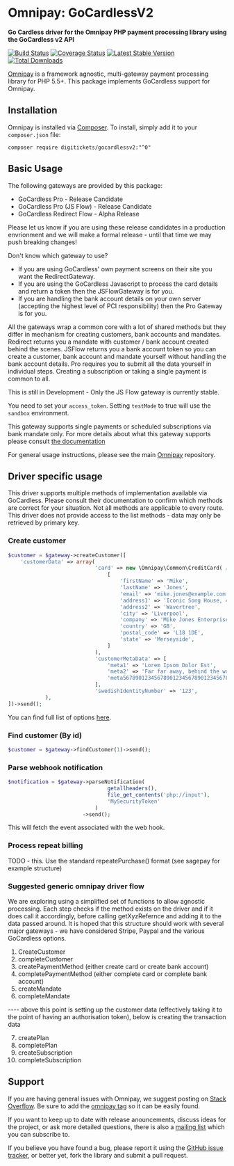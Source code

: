 # Omnipay: GoCardlessV2

**Go Cardless driver for the Omnipay PHP payment processing library using the GoCardless v2 API**

[![Build Status](https://travis-ci.org/digitickets/omnipay-gocardlessv2.png?branch=master)](https://travis-ci.org/digitickets/omnipay-gocardlessv2)
[![Coverage Status](https://coveralls.io/repos/github/digitickets/omnipay-gocardlessv2/badge.svg?branch=master)](https://coveralls.io/github/digitickets/omnipay-gocardlessv2?branch=master)
[![Latest Stable Version](https://poser.pugx.org/digitickets/omnipay-gocardlessv2/version.png)](https://packagist.org/packages/digitickets/omnipay-gocardlessv2)
[![Total Downloads](https://poser.pugx.org/digitickets/omnipay-gocardlessv2/d/total.png)](https://packagist.org/packages/digitickets/omnipay-gocardlessv2)


[Omnipay](https://github.com/thephpleague/omnipay) is a framework agnostic, multi-gateway payment
processing library for PHP 5.5+. This package implements GoCardless support for Omnipay.

## Installation

Omnipay is installed via [Composer](http://getcomposer.org/). To install, simply add it
to your `composer.json` file:

```
composer require digitickets/gocardlessv2:"^0"
```

## Basic Usage

The following gateways are provided by this package:

* GoCardless Pro - Release Candidate
* GoCardless Pro (JS Flow) - Release Candidate
* GoCardless Redirect Flow - Alpha Release

Please let us know if you are using these release candidates in a production envrionment and we will make a formal release - until that time we may push breaking changes!

Don't know which gateway to use?
* If you are using GoCardless' own payment screens on their site you want the RedirectGateway.
* If you are using the GoCardless Javascript to process the card details and return a token then the JSFlowGateway is for you.
* If you are handling the bank account details on your own server (accepting the highest level of PCI responsibility) then the Pro Gateway is for you.

All the gateways wrap a common core with a lot of shared methods but they differ in mechanism for creating customers, bank accounts and mandates. 
Redirect returns you a mandate with customer / bank account created behind the scenes. 
JSFlow returns you a bank account token so you can create a customer, bank account and mandate yourself without handling the bank account details. 
Pro requires you to submit all the data yourself in individual steps.
Creating a subscription or taking a single payment is common to all.

This is still in Development - Only the JS Flow gateway is currently stable. 

You need to set your `access_token`. Setting `testMode` to true will use the `sandbox` environment.

This gateway supports single payments or scheduled subscriptions via bank mandate only. For more details about what this gateway supports please consult [the documentation](https://developer.gocardless.com/api-reference/)

For general usage instructions, please see the main [Omnipay](https://github.com/thephpleague/omnipay)
repository.

## Driver specific usage

This driver supports multiple methods of implementation available via GoCardless. Please consult their documentation to confirm which methods are correct for your situation. Not all methods are applicable to every route.
This driver does not provide access to the list methods - data may only be retrieved by primary key.

### Create customer

```php
$customer = $gateway->createCustomer([
    'customerData' => array(
                            'card' => new \Omnipay\Common\CreditCard( // use the standard omnipay card to hold the customer data
                                [
                                    'firstName' => 'Mike',
                                    'lastName' => 'Jones',
                                    'email' => 'mike.jones@example.com',
                                    'address1' => 'Iconic Song House, 47 Penny Lane',
                                    'address2' => 'Wavertree',
                                    'city' => 'Liverpool',
                                    'company' => 'Mike Jones Enterprises',
                                    'country' => 'GB',
                                    'postal_code' => 'L18 1DE',
                                    'state' => 'Merseyside',
                                ]
                            ),
                            'customerMetaData' => [
                                'meta1' => 'Lorem Ipsom Dolor Est',
                                'meta2' => 'Far far away, behind the word mountains, far from the countries Vokalia and Consonantia, there live the blind texts.',
                                'meta567890123456789012345678901234567890123456789' => 'Separated they live in Bookmarksgrove right at the coast of the Semantics, a large language ocean. A small river named Duden flows by their place and supplies it with the necessary regelialia.',
                            ],
                            'swedishIdentityNumber' => '123',
            ),
])->send();
```
You can find full list of options [here](https://developer.gocardless.com/api-reference/#customers-create-a-customer).

### Find customer (By id)

```php
$customer = $gateway->findCustomer(1)->send();
```


### Parse webhook notification

```php
$notification = $gateway->parseNotification(
                                getallheaders(),
                                file_get_contents('php://input'), 
                                'MySecurityToken'
                            )
                        ->send();
```
This will fetch the event associated with the web hook.

### Process repeat billing

TODO - this. Use the standard repeatePurchase() format (see sagepay for example structure)

### Suggested generic omnipay driver flow

We are exploring using a simplified set of functions to allow agnostic processing. Each step checks if the method exists on the driver 
and if it does call it accordingly, before calling getXyzRefernce and adding it to the data passed around. 
It is hoped that this structure should work with several major gateways - we have considered Stripe, Paypal and the various GoCardless options.
1.	CreateCustomer
2.	completeCustomer
3.	createPaymentMethod (either create card or create bank account)
4.	completePaymentMethod (either complete card or complete bank account)
5.	createMandate
6.	completeMandate

---- above this point is setting up the customer data (effectively taking it to the point of having an authorisation token), below is creating the transaction data

7.	createPlan
8.	completePlan
9.	createSubscription
10.	completeSubscription


## Support

If you are having general issues with Omnipay, we suggest posting on
[Stack Overflow](http://stackoverflow.com/). Be sure to add the
[omnipay tag](http://stackoverflow.com/questions/tagged/omnipay) so it can be easily found.

If you want to keep up to date with release anouncements, discuss ideas for the project,
or ask more detailed questions, there is also a [mailing list](https://groups.google.com/forum/#!forum/omnipay) which
you can subscribe to.

If you believe you have found a bug, please report it using the [GitHub issue tracker](https://github.com/digitickets/omnipay-gocardlessv2e/issues),
or better yet, fork the library and submit a pull request.
